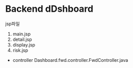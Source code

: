 # Backend dDshboard
jsp파일
1. main.jsp
2. detail.jsp
3. display.jsp
4. risk.jsp

* controller
  Dashboard.fwd.controller.FwdController.java
